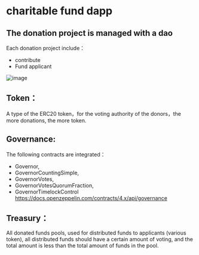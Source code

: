 # charitable fund dapp

## The donation project is managed with a dao

Each donation project include：
- contribute  
- Fund applicant

![image](https://user-images.githubusercontent.com/16698808/168980623-3a3073b6-6bdc-418d-b0fa-7930a3a081b5.png)

## Token：  
A type of the ERC20 token，for the voting authority of the donors，the more donations, the more token.    
## Governance:  
The following contracts are integrated：  
- Governor,
- GovernorCountingSimple,
- GovernorVotes,
- GovernorVotesQuorumFraction,
- GovernorTimelockControl  
https://docs.openzeppelin.com/contracts/4.x/api/governance
## Treasury：  
All donated funds pools, used for distributed funds to applicants (various token), all distributed funds should have a certain amount of voting, and the total amount is less than the total amount of funds in the pool.  
